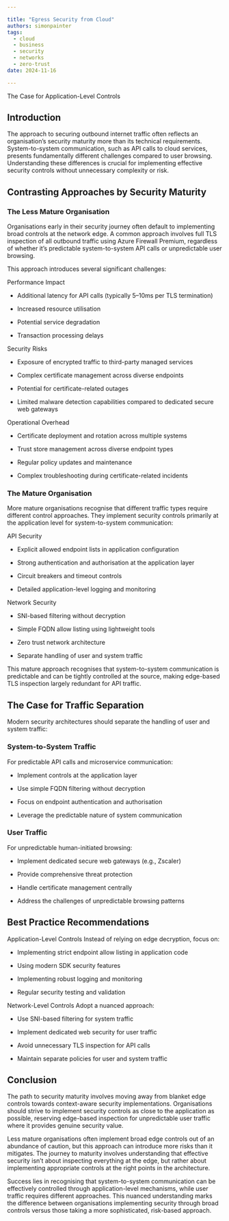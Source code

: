 ```yaml
---

title: "Egress Security from Cloud"
authors: simonpainter
tags:
  - cloud
  - business
  - security
  - networks
  - zero-trust
date: 2024-11-16

---
```


The Case for Application-Level Controls

## Introduction

The approach to securing outbound internet traffic often reflects an organisation’s security maturity more than its technical requirements. System-to-system communication, such as API calls to cloud services, presents fundamentally different challenges compared to user browsing. Understanding these differences is crucial for implementing effective security controls without unnecessary complexity or risk.
<!-- truncate -->
## Contrasting Approaches by Security Maturity

### The Less Mature Organisation

Organisations early in their security journey often default to implementing broad controls at the network edge. A common approach involves full TLS inspection of all outbound traffic using Azure Firewall Premium, regardless of whether it’s predictable system-to-system API calls or unpredictable user browsing.

This approach introduces several significant challenges:

Performance Impact

* Additional latency for API calls (typically 5–10ms per TLS termination)

* Increased resource utilisation

* Potential service degradation

* Transaction processing delays

Security Risks

* Exposure of encrypted traffic to third-party managed services

* Complex certificate management across diverse endpoints

* Potential for certificate-related outages

* Limited malware detection capabilities compared to dedicated secure web gateways

Operational Overhead

* Certificate deployment and rotation across multiple systems

* Trust store management across diverse endpoint types

* Regular policy updates and maintenance

* Complex troubleshooting during certificate-related incidents

### The Mature Organisation

More mature organisations recognise that different traffic types require different control approaches. They implement security controls primarily at the application level for system-to-system communication:

API Security

* Explicit allowed endpoint lists in application configuration

* Strong authentication and authorisation at the application layer

* Circuit breakers and timeout controls

* Detailed application-level logging and monitoring

Network Security

* SNI-based filtering without decryption

* Simple FQDN allow listing using lightweight tools

* Zero trust network architecture

* Separate handling of user and system traffic

This mature approach recognises that system-to-system communication is predictable and can be tightly controlled at the source, making edge-based TLS inspection largely redundant for API traffic.

## The Case for Traffic Separation

Modern security architectures should separate the handling of user and system traffic:

### System-to-System Traffic

For predictable API calls and microservice communication:

* Implement controls at the application layer

* Use simple FQDN filtering without decryption

* Focus on endpoint authentication and authorisation

* Leverage the predictable nature of system communication

### User Traffic

For unpredictable human-initiated browsing:

* Implement dedicated secure web gateways (e.g., Zscaler)

* Provide comprehensive threat protection

* Handle certificate management centrally

* Address the challenges of unpredictable browsing patterns

## Best Practice Recommendations

Application-Level Controls Instead of relying on edge decryption, focus on:

* Implementing strict endpoint allow listing in application code

* Using modern SDK security features

* Implementing robust logging and monitoring

* Regular security testing and validation

Network-Level Controls Adopt a nuanced approach:

* Use SNI-based filtering for system traffic

* Implement dedicated web security for user traffic

* Avoid unnecessary TLS inspection for API calls

* Maintain separate policies for user and system traffic

## Conclusion

The path to security maturity involves moving away from blanket edge controls towards context-aware security implementations. Organisations should strive to implement security controls as close to the application as possible, reserving edge-based inspection for unpredictable user traffic where it provides genuine security value.

Less mature organisations often implement broad edge controls out of an abundance of caution, but this approach can introduce more risks than it mitigates. The journey to maturity involves understanding that effective security isn’t about inspecting everything at the edge, but rather about implementing appropriate controls at the right points in the architecture.

Success lies in recognising that system-to-system communication can be effectively controlled through application-level mechanisms, while user traffic requires different approaches. This nuanced understanding marks the difference between organisations implementing security through broad controls versus those taking a more sophisticated, risk-based approach.
